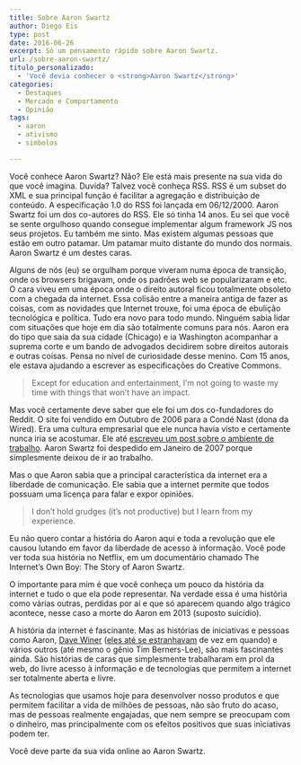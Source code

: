 ```yaml
---
title: Sobre Aaron Swartz
author: Diego Eis
type: post
date: 2016-06-26
excerpt: Só um pensamento rápido sobre Aaron Swartz.
url: /sobre-aaron-swartz/
titulo_personalizado:
  - 'Você devia conhecer o <strong>Aaron Swartz</strong>'
categories:
  - Destaques
  - Mercado e Comportamento
  - Opinião
tags:
  - aaron
  - ativismo
  - simbolos

---
```

Você conhece Aaron Swartz? Não? Ele está mais presente na sua vida do que você imagina. Duvida? Talvez você conheça RSS. RSS é um subset do XML e sua principal função é facilitar a agregação e distribuição de conteúdo. A especificação 1.0 do RSS foi lançada em 06/12/2000. Aaron Swartz foi um dos co-autores do RSS. Ele só tinha 14 anos. Eu sei que você se sente orgulhoso quando consegue implementar algum framework JS nos seus projetos. Eu também me sinto. Mas existem algumas pessoas que estão em outro patamar. Um patamar muito distante do mundo dos normais. Aaron Swartz é um destes caras.

Alguns de nós (eu) se orgulham porque viveram numa época de transição, onde os browsers brigavam, onde os padrões web se popularizaram e etc. O cara viveu em uma época onde o direito autoral ficou totalmente obsoleto com a chegada da internet. Essa colisão entre a maneira antiga de fazer as coisas, com as novidades que Internet trouxe, foi uma época de ebulição tecnológica e política. Tudo era novo para todo mundo. Ninguém sabia lidar com situações que hoje em dia são totalmente comuns para nós. Aaron era do tipo que saia da sua cidade (Chicago) e ia Washington acompanhar a suprema corte e um bando de advogados decidirem sobre direitos autorais e outras coisas. Pensa no nível de curiosidade desse menino. Com 15 anos, ele estava ajudando a escrever as especificações do Creative Commons.

> Except for education and entertainment, I’m not going to waste my time with things that won’t have an impact.

Mas você certamente deve saber que ele foi um dos co-fundadores do Reddit. O site foi vendido em Outubro de 2006 para a Condé Nast (dona da Wired). Era uma cultura empresarial que ele nunca havia visto e certamente nunca iria se acostumar. Ele até [escreveu um post sobre o ambiente de trabalho][1]. Aaron Swartz foi despedido em Janeiro de 2007 porque simplesmente deixou de ir ao trabalho.

Mas o que Aaron sabia que a principal característica da internet era a liberdade de comunicação. Ele sabia que a internet permite que todos possuam uma licença para falar e expor opiniões.

> I don’t hold grudges (it’s not productive) but I learn from my experience.

Eu não quero contar a história do Aaron aqui e toda a revolução que ele causou lutando em favor da liberdade de acesso à informação. Você pode ver toda sua história no Netflix, em um documentário chamado The Internet’s Own Boy: The Story of Aaron Swartz.

O importante para mim é que você conheça um pouco da história da internet e tudo o que ela pode representar. Na verdade essa é uma história como várias outras, perdidas por aí e que só aparecem quando algo trágico acontece, nesse caso a morte do Aaron em 2013 (suposto suicídio).

A história da internet é fascinante. Mas as histórias de iniciativas e pessoas como Aaron, [Dave Winer][2] ([eles até se estranhavam][3] de vez em quando) e vários outros (até mesmo o gênio Tim Berners-Lee), são mais fascinantes ainda. São histórias de caras que simplesmente trabalharam em prol da web, do livre acesso à informação e de tecnologias que permitem a internet ser totalmente aberta e livre.

As tecnologias que usamos hoje para desenvolver nosso produtos e que permitem facilitar a vida de milhões de pessoas, não são fruto do acaso, mas de pessoas realmente engajadas, que nem sempre se preocupam com o dinheiro, mas principalmente com os efeitos positivos que suas iniciativas podem ter.

Você deve parte da sua vida online ao Aaron Swartz.

 [1]: http://www.aaronsw.com/weblog/officespace
 [2]: http://tableless.com.br/porque-voce-deve-sua-vida-dave-winer/
 [3]: http://www.aaronsw.com/weblog/000988